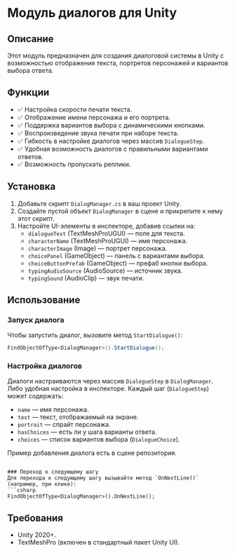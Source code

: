 # Модуль диалогов для Unity

## Описание
Этот модуль предназначен для создания диалоговой системы в Unity с возможностью отображения текста, портретов персонажей и вариантов выбора ответа.

## Функции
- ✅ Настройка скорости печати текста.
- ✅ Отображение имени персонажа и его портрета.
- ✅ Поддержка вариантов выбора с динамическими кнопками.
- ✅ Воспроизведение звука печати при наборе текста.
- ✅ Гибкость в настройке диалогов через массив `DialogueStep`.
- ✅ Удобная возможность диалогов с правильными вариантами ответов.
- ✅ Возможность пропускать реплики.

## Установка
1. Добавьте скрипт `DialogManager.cs` в ваш проект Unity.
2. Создайте пустой объект `DialogManager` в сцене и прикрепите к нему этот скрипт.
3. Настройте UI-элементы в инспекторе, добавив ссылки на:
   - `dialogueText` (TextMeshProUGUI) — поле для текста.
   - `characterName` (TextMeshProUGUI) — имя персонажа.
   - `characterImage` (Image) — портрет персонажа.
   - `choicePanel` (GameObject) — панель с вариантами выбора.
   - `choiceButtonPrefab` (GameObject) — префаб кнопки выбора.
   - `typingAudioSource` (AudioSource) — источник звука.
   - `typingSound` (AudioClip) — звук печати.

## Использование

### Запуск диалога
Чтобы запустить диалог, вызовите метод `StartDialogue()`:
```csharp
FindObjectOfType<DialogManager>().StartDialogue();
```

### Настройка диалогов
Диалоги настраиваются через массив `DialogueStep` в `DialogManager`. Либо удобная настройка в инспекторе. Каждый шаг (`DialogueStep`) может содержать:
- `name` — имя персонажа.
- `text` — текст, отображаемый на экране.
- `portrait` — спрайт персонажа.
- `hasChoices` — есть ли у шага варианты ответа.
- `choices` — список вариантов выбора (`DialogueChoice`).

Пример добавления диалога есть в сцене репозитория.
```

### Переход к следующему шагу
Для перехода к следующему шагу вызывайте метод `OnNextLine()` (например, при клике):
```csharp
FindObjectOfType<DialogManager>().OnNextLine();
```

## Требования
- Unity 2020+.
- TextMeshPro (включен в стандартный пакет Unity UI).

